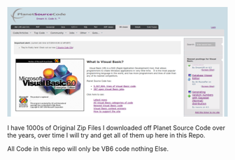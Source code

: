 ![alt text](https://raw.githubusercontent.com/vb6coder/vb6-site-archives/main/planetsourcecode/ss.png?raw=true)

I have 1000s of Original Zip Files I downloaded off Planet Source Code over the years, over time I will try and get all of them up here in this Repo.

All Code in this repo will only be VB6 code nothing Else.
